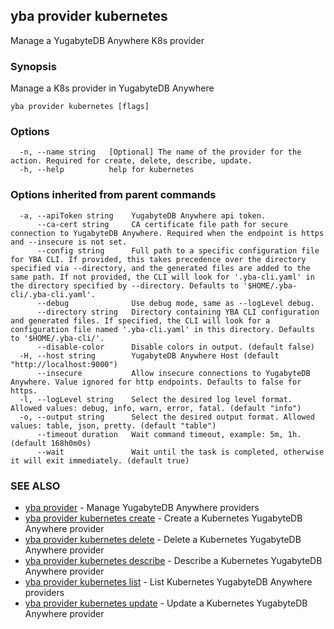 ## yba provider kubernetes

Manage a YugabyteDB Anywhere K8s provider

### Synopsis

Manage a K8s provider in YugabyteDB Anywhere

```
yba provider kubernetes [flags]
```

### Options

```
  -n, --name string   [Optional] The name of the provider for the action. Required for create, delete, describe, update.
  -h, --help          help for kubernetes
```

### Options inherited from parent commands

```
  -a, --apiToken string    YugabyteDB Anywhere api token.
      --ca-cert string     CA certificate file path for secure connection to YugabyteDB Anywhere. Required when the endpoint is https and --insecure is not set.
      --config string      Full path to a specific configuration file for YBA CLI. If provided, this takes precedence over the directory specified via --directory, and the generated files are added to the same path. If not provided, the CLI will look for '.yba-cli.yaml' in the directory specified by --directory. Defaults to '$HOME/.yba-cli/.yba-cli.yaml'.
      --debug              Use debug mode, same as --logLevel debug.
      --directory string   Directory containing YBA CLI configuration and generated files. If specified, the CLI will look for a configuration file named '.yba-cli.yaml' in this directory. Defaults to '$HOME/.yba-cli/'.
      --disable-color      Disable colors in output. (default false)
  -H, --host string        YugabyteDB Anywhere Host (default "http://localhost:9000")
      --insecure           Allow insecure connections to YugabyteDB Anywhere. Value ignored for http endpoints. Defaults to false for https.
  -l, --logLevel string    Select the desired log level format. Allowed values: debug, info, warn, error, fatal. (default "info")
  -o, --output string      Select the desired output format. Allowed values: table, json, pretty. (default "table")
      --timeout duration   Wait command timeout, example: 5m, 1h. (default 168h0m0s)
      --wait               Wait until the task is completed, otherwise it will exit immediately. (default true)
```

### SEE ALSO

* [yba provider](yba_provider.md)	 - Manage YugabyteDB Anywhere providers
* [yba provider kubernetes create](yba_provider_kubernetes_create.md)	 - Create a Kubernetes YugabyteDB Anywhere provider
* [yba provider kubernetes delete](yba_provider_kubernetes_delete.md)	 - Delete a Kubernetes YugabyteDB Anywhere provider
* [yba provider kubernetes describe](yba_provider_kubernetes_describe.md)	 - Describe a Kubernetes YugabyteDB Anywhere provider
* [yba provider kubernetes list](yba_provider_kubernetes_list.md)	 - List Kubernetes YugabyteDB Anywhere providers
* [yba provider kubernetes update](yba_provider_kubernetes_update.md)	 - Update a Kubernetes YugabyteDB Anywhere provider

